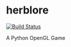 herblore
========
[![Build Status](https://drone.io/github.com/shrimpboyho/herblore/status.png)](https://drone.io/github.com/shrimpboyho/herblore/latest)

A Python OpenGL Game 
